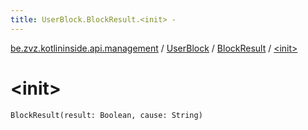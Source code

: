 ```yaml
---
title: UserBlock.BlockResult.<init> - 
---
```


[be.zvz.kotlininside.api.management](../../index.html) / [UserBlock](../index.html) / [BlockResult](index.html) / [&lt;init&gt;](./-init-.html)

# &lt;init&gt;

`BlockResult(result: Boolean, cause: String)`